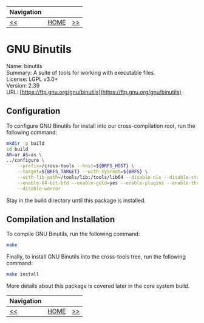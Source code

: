 | Navigation |||
| --- | --- | ---: |
| [<<](./ISL.md) | [HOME](../README.md) | [>>](./GNUGCCp1.md) |

# GNU Binutils

Name: binutils<br />
Summary: A suite of tools for working with executable files<br />
License: LGPL v3.0+<br />
Version: 2.39<br />
URL: [https://ftp.gnu.org/gnu/binutils](https://ftp.gnu.org/gnu/binutils)<br />

## Configuration

To configure GNU Binutils for install into our cross-compilation root, run the following command:

```bash
mkdir -p build
cd build
AR=ar AS=as \
../configure \
    --prefix=/cross-tools --host=${BRFS_HOST} \
    --target=${BRFS_TARGET} --with-sysroot=${BRFS} \
    --with-lib-path=/tools/lib:/tools/lib64 --disable-nls --disable-static \
    --enable-64-bit-bfd --enable-gold=yes --enable-plugins --enable-threads \
    --disable-werror
```

Stay in the build directory until this package is installed.

## Compilation and Installation

To compile GNU Binutils, run the following command:

```bash
make
```

Finally, to install GNU Binutils into the cross-tools tree, run the following command:

```bash
make install
```

More details about this package is covered later in the core system build.

| Navigation |||
| --- | --- | ---: |
| [<<](./ISL.md) | [HOME](../README.md) | [>>](./GNUGCCp1.md) |
